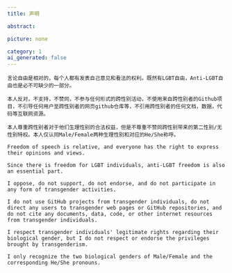 ```yaml
---
title: 声明

abstract: 

picture: none

category: 1
ai_generated: false
---
```

    言论自由是相对的，每个人都有发表自己意见和看法的权利。既然有LGBT自由，Anti-LGBT自由也是必不可缺少的一部分。

    本人反对，不支持，不赞同，不参与任何形式的跨性别活动，不使用来自跨性别者的Github项目，不引导任何用户至跨性别者的网页github仓库等，不引用跨性别者的任何文档，数据，代码等互联网资源。

    本人尊重跨性别者对于他们生理性别的合法权益，但是不尊重不赞同跨性别带来的第二性别/无性别特权。本人仅认同Male/Female两种生理性别和对应的He/She称呼。

    Freedom of speech is relative, and everyone has the right to express their opinions and views. 

    Since there is freedom for LGBT individuals, anti-LGBT freedom is also an essential part.

    I oppose, do not support, do not endorse, and do not participate in any form of transgender activities.

    I do not use GitHub projects from transgender individuals, do not direct any users to transgender web pages or GitHub repositories, and do not cite any documents, data, code, or other internet resources from transgender individuals.

    I respect transgender individuals' legitimate rights regarding their biological gender, but I do not respect or endorse the privileges brought by transgenderism.

    I only recognize the two biological genders of Male/Female and the corresponding He/She pronouns.
